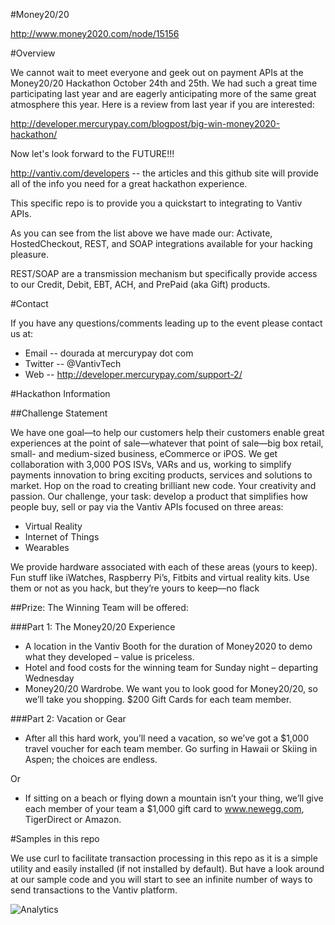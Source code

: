 #Money20/20

http://www.money2020.com/node/15156

#Overview

We cannot wait to meet everyone and geek out on payment APIs at the Money20/20 Hackathon October 24th and 25th.  We had such a great time participating last year and are eagerly anticipating more of the same great atmosphere this year.  Here is a review from last year if you are interested:

http://developer.mercurypay.com/blogpost/big-win-money2020-hackathon/

Now let's look forward to the FUTURE!!!

http://vantiv.com/developers -- the articles and this github site will provide all of the info you need for a great hackathon experience.

This specific repo is to provide you a quickstart to integrating to Vantiv APIs.

As you can see from the list above we have made our:  Activate, HostedCheckout, REST, and SOAP integrations available for your hacking pleasure.

REST/SOAP are a transmission mechanism but specifically provide access to our Credit, Debit, EBT, ACH, and PrePaid (aka Gift) products.

#Contact

If you have any questions/comments leading up to the event please contact us at:

* Email -- dourada at mercurypay dot com
* Twitter -- @VantivTech
* Web -- http://developer.mercurypay.com/support-2/

#Hackathon Information

##Challenge Statement

We have one goal—to help our customers help their customers enable great experiences at the point of sale—whatever that point of sale—big box retail, small- and medium-sized business, eCommerce or iPOS.  We get collaboration with 3,000 POS ISVs, VARs and us, working to simplify payments innovation to bring exciting products, services and solutions to market.  Hop on the road to creating brilliant new code.  Your creativity and passion.  Our challenge, your task: develop a product that simplifies how people buy, sell or pay via the Vantiv APIs focused on three areas:

* Virtual Reality
* Internet of Things
* Wearables

We provide hardware associated with each of these areas (yours to keep). Fun stuff like iWatches, Raspberry Pi’s, Fitbits and virtual reality kits. Use them or not as you hack, but they’re yours to keep—no flack

##Prize: The Winning Team will be offered:

###Part 1: The Money20/20 Experience 

* A location in the Vantiv Booth for the duration of Money2020 to demo what they developed – value is priceless.
* Hotel and food costs for the winning team for Sunday night – departing Wednesday
* Money20/20 Wardrobe. We want you to look good for Money20/20, so we’ll take you shopping. $200 Gift Cards for each team member.

###Part 2: Vacation or Gear 
* After all this hard work, you’ll need a vacation, so we’ve got a $1,000 travel voucher for each team member. Go surfing in Hawaii or Skiing in Aspen; the choices are endless.

Or 
* If sitting on a beach or flying down a mountain isn’t your thing, we’ll give each member of your team a $1,000 gift card to www.newegg.com, TigerDirect or Amazon.



#Samples in this repo

We use curl to facilitate transaction processing in this repo as it is a simple utility and easily installed (if not installed by default).  But have a look around at our sample code and you will start to see an infinite number of ways to send transactions to the Vantiv platform.

![Analytics](https://ga-beacon.appspot.com/UA-60858025-5/money2020/readme?pixel)
